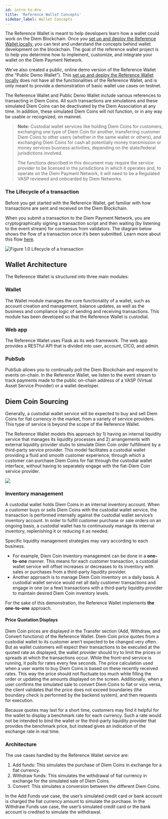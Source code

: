 ```yaml
---
id: intro-to-drw
title: 'Reference Wallet Concepts'
sidebar_label: Wallet Concepts
---
```


The Reference Wallet is meant to help developers learn how a wallet could work on the Diem Blockchain. Once you [set up and deploy the Reference Wallet locally](wallet-app/develop-reference-wallet.md), you can test and understand the concepts behind wallet development on the blockchain. The goal of the reference wallet project is to help you determine how to implement, customize, and integrate your wallet on the Diem Payment Network.

We’ve also created a public, online demo version of the Reference Wallet (the “Public Demo Wallet”). This [set up and deploy the Reference Wallet locally](wallet-app/develop-reference-wallet.md) does not have all the functionalities of the Reference Wallet, and is only meant to provide a demonstration of basic wallet use cases on testnet.

The Reference Wallet and Public Demo Wallet include various references to transacting in Diem Coins.  All such transactions are simulations and these simulated Diem Coins can be deactivated by the Diem Association at any time.  In addition, these simulated Diem Coins will not function, or in any way be usable or recognized, on mainnet.


> **Note:** Custodial wallet services like holding Diem Coins for customers, exchanging one type of Diem Coin for another, transferring customer Diem Coins to other users (whether in the same wallet or others), and exchanging Diem Coins for cash all potentially money transmission or money services business activities, depending on the state/federal jurisdictions involved.
>
> The functions described in this document may require the service provider to be licensed in the jurisdictions in which it operates and, to operate on the Diem Payment Network, it will need to be a Regulated VASP reviewed and onboarded by Diem Networks.

### The Lifecycle of a transaction

Before you get started with the Reference Wallet, get familiar with how transactions are sent and received on the Diem Blockchain.

When you submit a transaction to the Diem Payment Network, you are cryptographically signing a transaction script and then waiting (by listening to the event stream) for consensus from validators. The diagram below shows the flow of a transaction once it’s been submitted. Learn more about this flow [here](core/life-of-a-transaction.md).


![Figure 1.0 Lifecycle of a transaction](/img/docs/validator.svg)

## Wallet Architecture


The Reference Wallet is structured into three main modules:



### Wallet

The Wallet module manages the core functionality of a wallet, such as account creation and management, balance updates, as well as the business and compliance logic of sending and receiving transactions. This module has been developed so that the Reference Wallet is custodial.



### Web app

The Reference Wallet uses Flask as its web framework. The web app provides a RESTful API that is divided into user, account, CICO, and admin.



### PubSub

PubSub allows you to continually poll the Diem Blockchain and respond to events on-chain. In the Reference Wallet, we listen to the event stream to track payments made to the public on-chain address of a VASP (Virtual Asset Service Provider) or a wallet developer.


## Diem Coin Sourcing

Generally, a custodial wallet service will be expected to buy and sell Diem Coins for fiat currency in the market, from a variety of service providers. This type of service is beyond the scope of the Reference Wallet.

The Reference Wallet models this approach by 1) having an internal liquidity service that manages its liquidity processes and 2) arrangements with external liquidity provider stubs to simulate Diem Coin order fulfillment by a third-party service provider. This model facilitates a custodial wallet providing a fluid and smooth customer experience, through which a customer can purchase Diem Coins for fiat through the custodial wallet interface, without having to separately engage with the fiat-Diem Coin service provider.

![](/img/docs/diem-c-sourcing.svg)



### Inventory management

A custodial wallet holds Diem Coins in an internal inventory account. When a customer buys or sells Diem Coins with the custodial wallet service, the transaction is performed internally against the custodial wallet service’s inventory account. In order to fulfill customer purchase or sale orders on an ongoing basis, a custodial wallet has to continuously manage its internal inventory, replenishing it or reducing it as needed.

Specific liquidity management strategies may vary according to each business.

* For example, Diem Coin inventory management can be done in a **one-to-one** manner. This means for each customer transaction, a custodial wallet service will offset increases or decreases to its inventory with sales or purchases from a third-party liquidity provider.
* Another approach is to manage Diem Coin inventory on a daily basis.  A custodial wallet service would net all daily customer transactions and engage in one (or a few) transactions with a third-party liquidity provider to maintain desired Diem Coin inventory levels.


For the sake of this demonstration, the Reference Wallet implements **the one-to-one** approach.



#### Price Quotation Displays

Diem Coin prices are displayed in the Transfer section (Add, Withdraw, and Convert functions) of the Reference Wallet. Diem Coin price quotes from a custodial wallet to its customer aren’t expected to be changed very often. But as wallet customers will expect their transactions to be executed at the quoted rate as displayed, the wallet provider should try to limit the prices or spreads at which the transactions occur. While the front-end service is running, it polls for rates every few seconds. The price calculation used when a user wants to buy Diem Coins is based on these recently received rates. This way the price should not fluctuate too much while filling the order or updating the amounts displayed on the screen. Additionally, when a user confirms the simulated sale to convert Diem Coins to fiat or vice versa, the client validates that the price does not exceed boundaries (the boundary check is performed by the backend system), and then requests for execution.

Because quotes may last for a short time, customers may find it helpful for the wallet to display a benchmark rate for each currency. Such a rate would not be intended to bind the wallet or the third-party liquidity provider that provides the benchmark price, but instead gives an indication of the exchange rate in real time.



### Architecture

The use cases handled by the Reference Wallet service are:

1. Add funds: This simulates the purchase of Diem Coins in exchange for a fiat currency.
2. Withdraw funds: This simulates the withdrawal of fiat currency in exchange for the simulated sale of Diem Coins.
3. Convert: This simulates a conversion between the different Diem Coins.

In the Add Funds use case, the user’s simulated credit card or bank account is charged the fiat currency amount to simulate the purchase. In the Withdraw Funds use case, the user’s simulated credit card or the bank account is credited to simulate the withdrawal.

